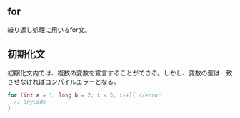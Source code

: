 ## for

繰り返し処理に用いるfor文。

## 初期化文

初期化文内では、複数の変数を宣言することができる。しかし、変数の型は一致させなければコンパイルエラーとなる。

```Java
for (int a = 1; long b = 2; i < 5; i++){ //error
  // anyCode
}
```

